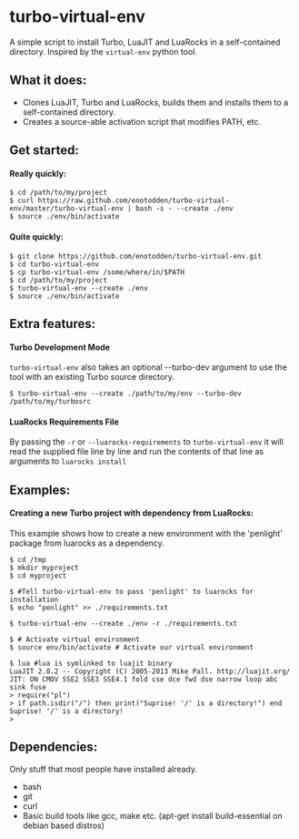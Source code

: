 turbo-virtual-env
=================

A simple script to install Turbo, LuaJIT and LuaRocks in a self-contained directory.
Inspired by the `virtual-env` python tool.



What it does:
-------------

+ Clones LuaJIT, Turbo and LuaRocks, builds them and installs them to a self-contained directory.
+ Creates a source-able activation script that modifies PATH, etc.



Get started:
------------

#### Really quickly:

    $ cd /path/to/my/project
    $ curl https://raw.github.com/enotodden/turbo-virtual-env/master/turbo-virtual-env | bash -s - --create ./env
    $ source ./env/bin/activate



#### Quite quickly:

    $ git clone https://github.com/enotodden/turbo-virtual-env.git 
    $ cd turbo-virtual-env
    $ cp turbo-virtual-env /some/where/in/$PATH
    $ cd /path/to/my/project
    $ turbo-virtual-env --create ./env
    $ source ./env/bin/activate


Extra features:
---------------

#### Turbo Development Mode

`turbo-virtual-env` also takes an optional --turbo-dev argument to 
use the tool with an existing Turbo source directory.

    $ turbo-virtual-env --create ./path/to/my/env --turbo-dev /path/to/my/turbosrc


#### LuaRocks Requirements File

By passing the `-r` or `--luarocks-requirements` to `turbo-virtual-env`
it will read the supplied file line by line and run the contents of that line
as arguments to `luarocks install`



Examples:
---------

#### Creating a new Turbo project with dependency from LuaRocks:

This example shows how to create a new environment with the 'penlight' 
package from luarocks as a dependency.
     
    $ cd /tmp
    $ mkdir myproject
    $ cd myproject
     
    $ #Tell turbo-virtual-env to pass 'penlight' to luarocks for installation
    $ echo "penlight" >> ./requirements.txt
     
    $ turbo-virtual-env --create ./env -r ./requirements.txt
     
    $ # Activate virtual environment
    $ source env/bin/activate # Activate our virtual environment
     
    $ lua #lua is symlinked to luajit binary
    LuaJIT 2.0.2 -- Copyright (C) 2005-2013 Mike Pall. http://luajit.org/
    JIT: ON CMOV SSE2 SSE3 SSE4.1 fold cse dce fwd dse narrow loop abc sink fuse
    > require("pl")
    > if path.isdir("/") then print("Suprise! '/' is a directory!") end
    Suprise! '/' is a directory!
    > 



Dependencies:
------------

Only stuff that most people have installed already.

+ bash
+ git
+ curl
+ Basic build tools like gcc, make etc. (apt-get install build-essential on debian based distros)



